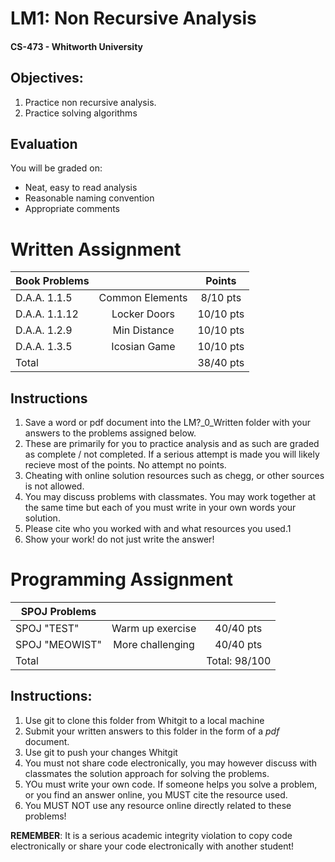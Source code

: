 # LM1: Non Recursive Analysis
#### CS-473 - Whitworth University

## Objectives:
1. Practice non recursive analysis.
2. Practice solving algorithms

## Evaluation
You will be graded on:
- Neat, easy to read analysis
- Reasonable naming convention
- Appropriate comments

# Written Assignment

| Book Problems |                       | Points  |
| --------------|:----------------------:|:-------:|
| D.A.A. 1.1.5  | Common Elements        | 8/10 pts  |
| D.A.A. 1.1.12 | Locker Doors           | 10/10 pts  |
| D.A.A. 1.2.9  | Min Distance           | 10/10 pts  |
| D.A.A. 1.3.5  | Icosian Game           | 10/10 pts  |
| Total         |                        | 38/40 pts |

## Instructions
1. Save a word or pdf document into the LM?_0_Written folder with your answers to the problems assigned below.
2. These are primarily for you to practice analysis and as such are graded as complete / not completed. If a serious attempt is made you will likely recieve most of the points. No attempt no points. 
3. Cheating with online solution resources such as chegg, or other sources is not allowed. 
4. You may discuss problems with classmates. You may work together at the same time but each of you must write in your own words your solution. 
5. Please cite who you worked with and what resources you used.1
8. Show your work! do not just write the answer! 


# Programming Assignment

| SPOJ Problems   |                        |         |
| --------------|:----------------------:|:-------:|
| SPOJ "TEST"    | Warm up exercise      | 40/40 pts  |
| SPOJ "MEOWIST" | More challenging      | 40/40 pts  |
| Total          |                     | Total: 98/100 |

## Instructions:
1. Use git to clone this folder from Whitgit to a local machine 
2. Submit your written answers to this folder in the form of a *pdf* document.
3. Use git to push your changes Whitgit
4. You must not share code electronically, you may however discuss with classmates the solution approach for solving the problems. 
5. YOu must write your own code. If someone helps you solve a problem, or you find an answer online, you MUST cite the resource used. 
6. You MUST NOT use any resource online directly related to these problems!

__REMEMBER__: It is a serious academic integrity violation to copy code electronically or share your code electronically with another student! 